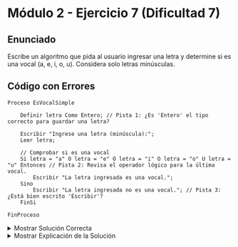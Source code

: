 # Módulo 2 - Ejercicio 7 (Dificultad 7)

## Enunciado
Escribe un algoritmo que pida al usuario ingresar una letra y determine si es una vocal (a, e, i, o, u). Considera solo letras minúsculas.

## Código con Errores
```pseudocode
Proceso EsVocalSimple

    Definir letra Como Entero; // Pista 1: ¿Es 'Entero' el tipo correcto para guardar una letra?

    Escribir "Ingrese una letra (minúscula):";
    Leer letra;

    // Comprobar si es una vocal
    Si letra = "a" O letra = "e" O letra = "i" O letra = "o" U letra = "u" Entonces // Pista 2: Revisa el operador lógico para la última vocal.
        Escribir "La letra ingresada es una vocal.";
    Sino
        Escribir "La letra ingresada no es una vocal."; // Pista 3: ¿Está bien escrito 'Escribir'?
    FinSi

FinProceso
```

<details> 
    <summary>Mostrar Solución Correcta</summary> 

    ## Solución Correcta
```pseudocode
Proceso EsVocalSimple_Solucion

    Definir letra Como Caracter; // Corregido: Usar 'Caracter' para letras.

    Escribir "Ingrese una letra (minúscula):";
    Leer letra;

    // Comprobar si es una vocal
    Si letra = "a" O letra = "e" O letra = "i" O letra = "o" O letra = "u" Entonces // Corregido: Usar 'O' (o '|') para todas las comparaciones.
        Escribir "La letra ingresada es una vocal.";
    Sino
        Escribir "La letra ingresada no es una vocal."; // Corregido: Palabra clave 'Escribir'.
    FinSi

FinProceso
```

</details>

<details>
    <summary>Mostrar Explicación de la Solución</summary>
    
## Explicación de la Solución
1.  Una variable que almacena una letra debe ser de tipo `Caracter`, no `Entero`.
2.  El operador lógico para unir condiciones con "o" es `O` (o `|`). Se usó una `U` por error al final de la condición compuesta. Se reemplazó `U` por `O`.
3.  En el bloque `Sino`, la instrucción para mostrar el mensaje estaba mal escrita como `Escribir` (faltaba la 'r'). Se corrigió a `Escribir`.

</details>

